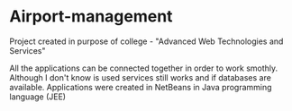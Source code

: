 # Airport-management
Project created in purpose of college - "Advanced Web Technologies and Services" 

All the applications can be connected together in order to work smothly. Although I don't know is used services still works and if databases are available.
Applications were created in NetBeans in Java programming language (JEE)
